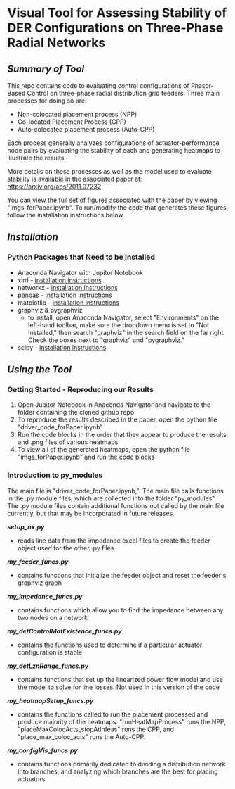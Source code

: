 # **Visual Tool for Assessing Stability of DER Configurations on Three-Phase Radial Networks**
## *Summary of Tool*
This repo contains code to evaluating control configurations of Phasor-Based Control on three-phase radial distribution grid feeders. Three main processes for doing so are:
* Non-colocated placement process (NPP)
* Co-located Placement Process (CPP)
* Auto-colocated placement process (Auto-CPP)

Each process generally analyzes configurations of actuator-performance node pairs by evaluating the stability of each and generating heatmaps to illustrate the results. 

More details on these processes as well as the model used to evaluate stability is available in the associated paper at: https://arxiv.org/abs/2011.07232

You can view the full set of figures associated with the paper by viewing "imgs_forPaper.ipynb". To run/modify the code that generates these figures, follow the installation instructions below

## *Installation*
### Python Packages that Need to be Installed
* Anaconda Navigator with Jupitor Notebook 
* xlrd - [installation instructions](https://xlrd.readthedocs.io/en/latest/installation.html)
* networkx - [installation instructions](https://networkx.org/documentation/stable/install.html)
* pandas - [installation instructions](https://pypi.org/project/pandas/)
* matplotlib - [installation instructions](https://pypi.org/project/matplotlib/)
* graphviz & pygraphviz
  * to install, open Anaconda Navigator, select "Environments" on the left-hand toolbar, make sure the dropdown menu is set to "Not Installed," then search "graphviz" in the search field on the far right. Check the boxes next to "graphviz" and "pygraphviz."
* scipy - [installation instructions](https://pypi.org/project/scipy/)
## *Using the Tool*
### Getting Started - Reproducing our Results
1. Open Jupitor Notebook in Anaconda Navigator and navigate to the folder containing the cloned github repo
2. To reproduce the results described in the paper, open the python file "driver_code_forPaper.ipynb"
3. Run the code blocks in the order that they appear to produce the results and .png files of various heatmaps
4. To view all of the generated heatmaps, open the python file "imgs_forPaper.ipynb" and run the code blocks
### Introduction to py_modules
The main file is "driver_code_forPaper.ipynb,". The main file calls functions in the .py module files, which are collected into the folder "py_modules". The .py module files contain additional functions not called by the main file currently, but that may be incorporated in future releases.

***setup_nx.py***
  * reads line data from the impedance excel files to create the feeder object used for the other .py files
  
***my_feeder_funcs.py***
  * contains functions that initialize the feeder object and reset the feeder's graphviz graph

***my_impedance_funcs.py***
  * contains functions which allow you to find the impedance between any two nodes on a network

***my_detControlMatExistence_funcs.py***
  * contains the functions used to determine if a particular actuator configuration is stable

***my_detLznRange_funcs.py***
  * contains functions that set up the linearized power flow model and use the model to solve for line losses. Not used in this version of the code

***my_heatmapSetup_funcs.py***
  * contains the functions called to run the placement processed and produce majority of the heatmaps. "runHeatMapProcess" runs the NPP, "placeMaxColocActs_stopAtInfeas" runs the CPP, and "place_max_coloc_acts" runs the Auto-CPP. 

***my_configVis_funcs.py***
  * contains functions primarily dedicated to dividing a distribution network into branches, and analyzing which branches are the best for placing actuators


